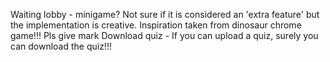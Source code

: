 Waiting lobby - minigame? Not sure if it is considered an 'extra feature' but the implementation is creative. Inspiration taken from dinosaur chrome game!!! Pls give mark
Download quiz - If you can upload a quiz, surely you can download the quiz!!!